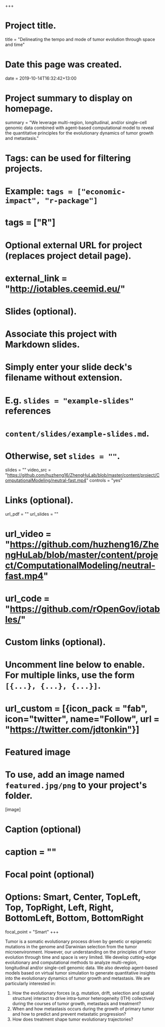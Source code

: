 +++
# Project title.
title = "Delineating the tempo and mode of tumor evolution through space and time"

# Date this page was created.
date = 2019-10-14T16:32:42+13:00

# Project summary to display on homepage.
summary = "We leverage multi-region, longitudinal, and/or single-cell genomic data combined with agent-based computational model to reveal the quantitative principles for the evolutionary dynamics of tumor growth and metastasis."

# Tags: can be used for filtering projects.
# Example: `tags = ["economic-impact", "r-package"]`
# tags = ["R"]

# Optional external URL for project (replaces project detail page).
# external_link = "http://iotables.ceemid.eu/"

# Slides (optional).
#   Associate this project with Markdown slides.
#   Simply enter your slide deck's filename without extension.
#   E.g. `slides = "example-slides"` references 
#   `content/slides/example-slides.md`.
#   Otherwise, set `slides = ""`.
slides = ""
video_src = "https://github.com/huzheng16/ZhengHuLab/blob/master/content/project/ComputationalModeling/neutral-fast.mp4"
controls = "yes"

# Links (optional).
url_pdf = ""
url_slides = ""
# url_video = "https://github.com/huzheng16/ZhengHuLab/blob/master/content/project/ComputationalModeling/neutral-fast.mp4"
# url_code = "https://github.com/rOpenGov/iotables/"

# Custom links (optional).
#   Uncomment line below to enable. For multiple links, use the form `[{...}, {...}, {...}]`.
# url_custom = [{icon_pack = "fab", icon="twitter", name="Follow", url = "https://twitter.com/jdtonkin"}]

# Featured image
# To use, add an image named `featured.jpg/png` to your project's folder. 
[image]
  # Caption (optional)
  # caption = ""
  
  # Focal point (optional)
  # Options: Smart, Center, TopLeft, Top, TopRight, Left, Right, BottomLeft, Bottom, BottomRight
  focal_point = "Smart"
+++

Tumor is a somatic evolutionary process driven by genetic or epigenetic mutations in the genome and Darwinian selection from the tumor microenvironment. However, our understanding on the principles of tumor evolution through time and space is very limited. We develop cutting-edge evolutionary and computational methods to analyze multi-region, longitudinal and/or single-cell genomic data. We also develop agent-based models based on virtual tumor simulation to generate quantitative insights into the evolutionary dynamics of tumor growth and metastasis. We are particularly interested in:
1. How the evolutionary forces (e.g. mutation, drift, selection and spatial structure) interact to  drive intra-tumor heterogeneity (ITH) collectively during the courses of tumor growth, metastasis and treatment?
2. When and how metastasis occurs during the growth of primary tumor and how to predict and prevent metastatic progression?
3. How does treatment shape tumor evolutionary trajectories?
